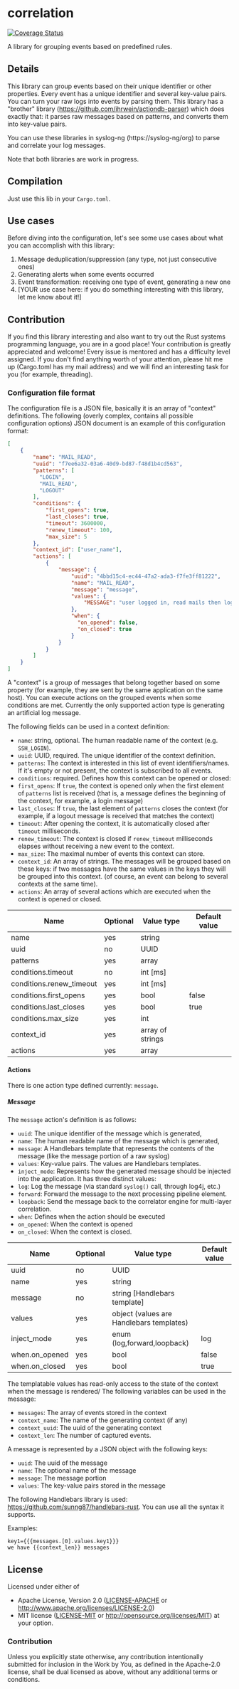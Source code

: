 # correlation

[![Coverage Status](https://coveralls.io/repos/github/ihrwein/correlation/badge.svg?branch=master)](https://coveralls.io/github/ihrwein/correlation?branch=master)

A library for grouping events based on predefined rules.

## Details

This library can group events based on their unique identifier or other
properties. Every event has a unique identifier and several key-value pairs.
You can turn your raw logs into events by parsing them. This library has a
"brother" library (https://github.com/ihrwein/actiondb-parser) which does exactly that: it parses raw messages based on
patterns, and converts them into key-value pairs.

You can use these libraries in syslog-ng (https://syslog-ng/org) to parse and correlate your log messages.

Note that both libraries are work in progress.

## Compilation

Just use this lib in your `Cargo.toml`.

## Use cases

Before diving into the configuration, let's see some use cases about what you can
accomplish with this library:

1. Message deduplication/suppression (any type, not just consecutive ones)
1. Generating alerts when some events occurred
1. Event transformation: receiving one type of event, generating a new one
1. [YOUR use case here: if you do something interesting with this library, let me know about it!]

## Contribution

If you find this library interesting and also want to try out the Rust systems
programming language, you are in a good place! Your contribution is greatly
appreciated and welcome! Every issue is mentored and has a difficulty level
assigned. If you don't find anything worth of your attention, please hit me up
(Cargo.toml has my mail address) and we will find an interesting task for you
(for example, threading).

### Configuration file format

The configuration file is a JSON file, basically it is an array of "context"
definitions. The following (overly complex, contains all possible
configuration options) JSON document is an example of this configuration
format:

```json
[
    {
        "name": "MAIL_READ",
        "uuid": "f7ee6a32-03a6-40d9-bd87-f48d1b4cd563",
        "patterns": [
          "LOGIN",
          "MAIL_READ",
          "LOGOUT"
        ],
        "conditions": {
            "first_opens": true,
            "last_closes": true,
            "timeout": 3600000,
            "renew_timeout": 100,
            "max_size": 5
        },
        "context_id": ["user_name"],
        "actions": [
            {
                "message": {
                    "uuid": "4bbd15c4-ec44-47a2-ada3-f7fe3ff81222",
                    "name": "MAIL_READ",
                    "message": "message",
                    "values": {
                        "MESSAGE": "user logged in, read mails then logged out"
                    },
                    "when": {
                      "on_opened": false,
                      "on_closed": true
                    }
                }
            }
        ]
    }
]
```
A "context" is a group of messages that belong together based on some property (for example, they are sent by the same application on the same host). You can
execute actions on the grouped events when some conditions are met. Currently the only
supported action type is generating an artificial log message.

The following fields can be used in a context definition:

* `name`: string, optional. The human readable name of the context (e.g. `SSH_LOGIN`).
* `uuid`: UUID, required. The unique identifier of the context definition.
* `patterns`: The context is interested in this list of event identifiers/names. If it's empty or not present, the
context is subscribed to all events.
* `conditions`: required. Defines how this context can be opened or closed:
 * `first_opens`: If `true`, the context is opened only when the first element of `patterns` list is received (that is, a message defines the beginning of the context, for example, a login message)
 * `last_closes`: If `true`, the last element of `patterns` closes the context (for example, if a logout message is received that matches the context)
 * `timeout`: After opening the context, it is automatically closed after `timeout` milliseconds.
 * `renew_timeout`: The context is closed if `renew_timeout` milliseconds elapses without receiving a new event to the context.
 * `max_size`: The maximal number of events this context can store.
* `context_id`: An array of strings. The messages will be grouped based on these keys: if two messages have the same values in the keys they will be grouped into this context.
 (of course, an event can belong to several contexts at the same time).
* `actions`: An array of several actions which are executed when the context is opened or closed.

| Name                     | Optional | Value type                   | Default value |
|--------------------------|----------|------------------------------|---------------|
| name                     | yes      | string                       |               |
| uuid                     | no       | UUID                         |               |
| patterns                 | yes      | array                        |               |
| conditions.timeout       | no       | int [ms]                     |               |
| conditions.renew_timeout | yes      | int [ms]                     |               |
| conditions.first_opens   | yes      | bool                         | false         |
| conditions.last_closes   | yes      | bool                         | true          |
| conditions.max_size      | yes      | int                          |               |
| context_id               | yes      | array of strings             |               |
| actions                  | yes      | array                        |               | |

#### Actions
There is one action type defined currently: `message`.
##### Message

The `message` action's definition is as follows:

* `uuid`: The unique identifier of the message which is generated,
* `name`: The human readable name of the message which is generated,
* `message`: A Handlebars template that represents the contents of the message (like the message portion of a raw syslog)
* `values`: Key-value pairs. The values are Handlebars templates.
* `inject_mode`: Represents how the generated message should be injected into the application. It has three distinct values:
 * `log`: Log the message (via standard `syslog()` call, through log4j, etc.)
 * `forward`: Forward the message to the next processing pipeline element.
 * `loopback`: Send the message back to the correlator engine for multi-layer correlation.
* `when`: Defines when the action should be executed
 * `on_opened`: When the context is opened
 * `on_closed`: When the context is closed.


 | Name           | Optional | Value type                               | Default value |
 |----------------|----------|------------------------------------------|---------------|
 | uuid           | no       | UUID                                     |               |
 | name           | yes      | string                                   |               |
 | message        | no       | string [Handlebars template]             |               |
 | values         | yes      | object (values are Handlebars templates) |               |
 | inject_mode    | yes      | enum (log,forward,loopback)              | log           |
 | when.on_opened | yes      | bool                                     | false         |
 | when.on_closed | yes      | bool                                     | true          |

The templatable values has read-only access to the state of the context when the message is rendered/
The following variables can be used in the message:

* `messages`: The array of events stored in the context
* `context_name`: The name of the generating context (if any)
* `context_uuid`: The uuid of the generating context
* `context_len`: The number of captured events.

A message is represented by a JSON object with the following keys:

* `uuid`: The uuid of the message
* `name`: The optional name of the message
* `message`: The message portion
* `values`: The key-value pairs stored in the message

The following Handlebars library is used:
https://github.com/sunng87/handlebars-rust. You can use all the syntax it
supports.

Examples:
```
key1={{{messages.[0].values.key1}}}
we have {{context_len}} messages
```

## License

Licensed under either of
 * Apache License, Version 2.0 ([LICENSE-APACHE](LICENSE-APACHE) or http://www.apache.org/licenses/LICENSE-2.0)
 * MIT license ([LICENSE-MIT](LICENSE-MIT) or http://opensource.org/licenses/MIT)
at your option.

### Contribution

Unless you explicitly state otherwise, any contribution intentionally submitted
for inclusion in the Work by You, as defined in the Apache-2.0 license, shall be dual licensed as above, without any
additional terms or conditions.
